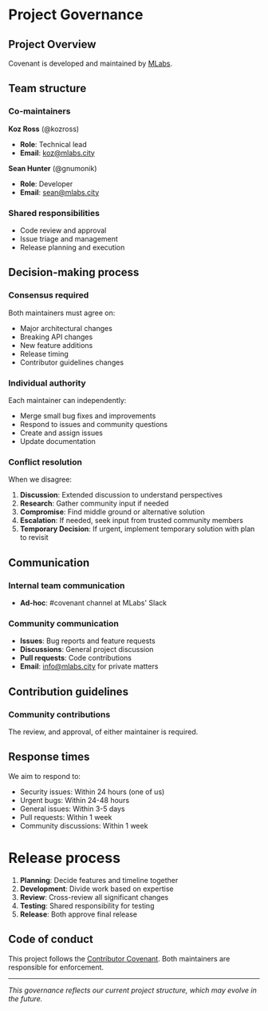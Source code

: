 # Project Governance

## Project Overview

Covenant is developed and maintained by [MLabs](https://www.mlabs.city/).

## Team structure

### Co-maintainers

**Koz Ross** (@kozross)
- **Role**: Technical lead
- **Email**: <koz@mlabs.city>

**Sean Hunter** (@gnumonik)
- **Role**: Developer
- **Email**: <sean@mlabs.city>

### Shared responsibilities

- Code review and approval
- Issue triage and management
- Release planning and execution

## Decision-making process

### Consensus required

Both maintainers must agree on:

- Major architectural changes
- Breaking API changes
- New feature additions
- Release timing
- Contributor guidelines changes

### Individual authority

Each maintainer can independently:
- Merge small bug fixes and improvements
- Respond to issues and community questions
- Create and assign issues
- Update documentation

### Conflict resolution

When we disagree:

1. **Discussion**: Extended discussion to understand perspectives
2. **Research**: Gather community input if needed
3. **Compromise**: Find middle ground or alternative solution
4. **Escalation**: If needed, seek input from trusted community members
5. **Temporary Decision**: If urgent, implement temporary solution with plan to revisit

## Communication

### Internal team communication

- **Ad-hoc**: #covenant channel at MLabs' Slack

### Community communication

- **Issues**: Bug reports and feature requests
- **Discussions**: General project discussion
- **Pull requests**: Code contributions
- **Email**: <info@mlabs.city> for private matters

## Contribution guidelines

### Community contributions

The review, and approval, of either maintainer is required.

## Response times

We aim to respond to:

- Security issues: Within 24 hours (one of us)
- Urgent bugs: Within 24-48 hours
- General issues: Within 3-5 days
- Pull requests: Within 1 week
- Community discussions: Within 1 week

# Release process

1. **Planning**: Decide features and timeline together
2. **Development**: Divide work based on expertise
3. **Review**: Cross-review all significant changes
4. **Testing**: Shared responsibility for testing
5. **Release**: Both approve final release

## Code of conduct

This project follows the [Contributor Covenant](CODE_OF_CONDUCT.md). Both
maintainers are responsible for enforcement.

---
*This governance reflects our current project structure, which may evolve in
the future.*


